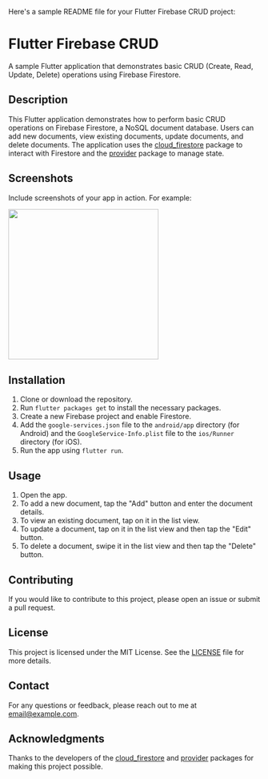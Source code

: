 Here's a sample README file for your Flutter Firebase CRUD project:

# Flutter Firebase CRUD

A sample Flutter application that demonstrates basic CRUD (Create, Read, Update, Delete) operations using Firebase Firestore.

## Description

This Flutter application demonstrates how to perform basic CRUD operations on Firebase Firestore, a NoSQL document database. Users can add new documents, view existing documents, update documents, and delete documents. The application uses the [cloud_firestore](https://pub.dev/packages/cloud_firestore) package to interact with Firestore and the [provider](https://pub.dev/packages/provider) package to manage state.

## Screenshots

Include screenshots of your app in action. For example:

<img src="https://flutterawesome.com/content/images/2022/02/Code-2022-22-10-08.jpg" width="300">

## Installation

1. Clone or download the repository.
2. Run `flutter packages get` to install the necessary packages.
3. Create a new Firebase project and enable Firestore.
4. Add the `google-services.json` file to the `android/app` directory (for Android) and the `GoogleService-Info.plist` file to the `ios/Runner` directory (for iOS).
5. Run the app using `flutter run`.

## Usage

1. Open the app.
2. To add a new document, tap the "Add" button and enter the document details.
3. To view an existing document, tap on it in the list view.
4. To update a document, tap on it in the list view and then tap the "Edit" button.
5. To delete a document, swipe it in the list view and then tap the "Delete" button.

## Contributing

If you would like to contribute to this project, please open an issue or submit a pull request.

## License

This project is licensed under the MIT License. See the [LICENSE](https://github.com/avirupnandi1/Flutter_Firebase_CRUD/blob/master/LICENSE) file for more details.

## Contact

For any questions or feedback, please reach out to me at [email@example.com](mailto:email@example.com).

## Acknowledgments

Thanks to the developers of the [cloud_firestore](https://pub.dev/packages/cloud_firestore) and [provider](https://pub.dev/packages/provider) packages for making this project possible.
